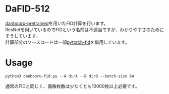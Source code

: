 # DaFID-512
[danbooru-pretrained](https://github.com/RF5/danbooru-pretrained)を用いたFID計算を行います。<br>
ResNetを用いているのでFIDという名前は不適当ですが、わかりやすさのためにそうしています。<br>
計算部分のソースコードは一部[pytorch-fid](https://github.com/mseitzer/pytorch-fid)を借用しています。<br>

# Usage
`python3 danbooru-fid.py --A dirA --B dirB --batch-size 64`

通常のFIDと同じく、画像枚数は少なくとも10000枚以上必要です。
